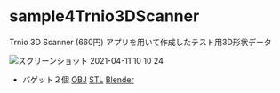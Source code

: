 # sample4Trnio3DScanner
Trnio 3D Scanner (660円) アプリを用いて作成したテスト用3D形状データ

![スクリーンショット 2021-04-11 10 10 24](https://user-images.githubusercontent.com/416977/114290377-393fa900-9aba-11eb-99c5-b2ea0430b4a1.jpg)


* バゲット２個 [OBJ](https://github.com/mapconcierge/sample4Trnio3DScanner/tree/main/20210411_2breads/KohNGV1HGo) [STL](https://github.com/mapconcierge/sample4Trnio3DScanner/blob/main/20210411_2breads/20210410_bread_iPhone12ProMax.stl) [Blender](https://github.com/mapconcierge/sample4Trnio3DScanner/blob/main/20210411_2breads/20210410_bread_iPhone12ProMax.blend)
